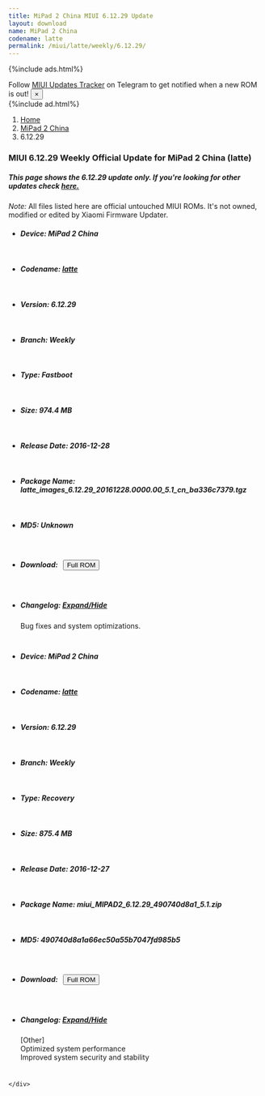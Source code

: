 ```yaml
---
title: MiPad 2 China MIUI 6.12.29 Update
layout: download
name: MiPad 2 China
codename: latte
permalink: /miui/latte/weekly/6.12.29/
---
```


{%include ads.html%}
<div class="alert alert-primary alert-dismissible fade show" role="alert">
    Follow <a href="https://t.me/MIUIUpdatesTracker" class="alert-link">MIUI Updates Tracker</a> on Telegram to get
    notified when a new ROM is out!
    <button type="button" class="close" data-dismiss="alert" aria-label="Close">
        <span aria-hidden="true">&times;</span>
    </button>
</div>
{%include ad.html%}

<nav aria-label="breadcrumb">
    <ol class="breadcrumb">
        <li class="breadcrumb-item"><a href="/">Home</a></li>
        <li class="breadcrumb-item"><a href="/miui/latte/">MiPad 2 China</a></li>
        <li class="breadcrumb-item active" aria-current="page">6.12.29</li>
    </ol>
</nav>

<div class="col-12 mx-auto">
    <h3 class="title bg-light p-2 rounded">MIUI 6.12.29 Weekly Official Update for MiPad 2 China (latte)</h3>
    <h5>This page shows the 6.12.29 update only. If you're looking for other updates check
        <a href="/miui/latte/">here.</a></h5>
    <p><i>Note: </i>All files listed here are official untouched MIUI ROMs.
        It's not owned, modified or edited by Xiaomi Firmware Updater.</p>
    <div id="downloads">
                <div class="card card-body">
            <ul class="list-unstyled">
                <li style="padding-bottom: 10px;">
                    <h5><b>Device: </b>MiPad 2 China</h5>
                </li>
                <li style="padding-bottom: 10px;">
                    <h5><b>Codename: </b> <a href="/miui/latte/" target="_blank">latte</a> </h5>
                </li>
                <li style="padding-bottom: 10px;">
                    <h5><b>Version: </b>6.12.29</h5>
                </li>
                <li style="padding-bottom: 10px;">
                    <h5><b>Branch: </b>Weekly</h5>
                </li>
                <li style="padding-bottom: 10px;">
                    <h5><b>Type: </b>Fastboot</h5>
                </li>
                <li style="padding-bottom: 10px;">
                    <h5><b>Size: </b>974.4 MB</h5>
                </li>
                <li style="padding-bottom: 10px;">
                    <h5><b>Release Date: </b>2016-12-28</h5>
                </li>
                <li style="padding-bottom: 10px;">
                    <h5><b>Package Name: </b><span id="filename" class="text-dark">latte_images_6.12.29_20161228.0000.00_5.1_cn_ba336c7379.tgz</span></h5>
                </li>
                <li style="padding-bottom: 10px;">
                    <h5><b>MD5: </b><span id="md5" class="text-muted">Unknown</span></h5>
                </li>
                <li style="padding-bottom: 10px;">
                    <h5><b>Download: </b><button type="button" id="download" class="btn btn-primary" style="margin: 7px;"
                            onclick="window.open('https://bigota.d.miui.com/6.12.29/latte_images_6.12.29_20161228.0000.00_5.1_cn_ba336c7379.tgz', '_blank');"><i class="fa fa-download"></i> Full ROM</button></h5>
                </li>
                <li style="padding-bottom: 10px;">
                    <h5><b>Changelog: </b><a href="#latte_1_changelog" data-toggle="collapse" role="button"
                            aria-expanded="false" aria-controls="latte_1_changelog"> <i class="fa fa-arrow-down"
                                aria-hidden="true"></i> Expand/Hide</a></h5>
                    <div class="collapse" id="latte_1_changelog">
                        <p id="changelog_text">Bug fixes and system optimizations.</p>
                    </div>
                </li>
            </ul>
        </div>
        <div class="card card-body">
            <ul class="list-unstyled">
                <li style="padding-bottom: 10px;">
                    <h5><b>Device: </b>MiPad 2 China</h5>
                </li>
                <li style="padding-bottom: 10px;">
                    <h5><b>Codename: </b> <a href="/miui/latte/" target="_blank">latte</a> </h5>
                </li>
                <li style="padding-bottom: 10px;">
                    <h5><b>Version: </b>6.12.29</h5>
                </li>
                <li style="padding-bottom: 10px;">
                    <h5><b>Branch: </b>Weekly</h5>
                </li>
                <li style="padding-bottom: 10px;">
                    <h5><b>Type: </b>Recovery</h5>
                </li>
                <li style="padding-bottom: 10px;">
                    <h5><b>Size: </b>875.4 MB</h5>
                </li>
                <li style="padding-bottom: 10px;">
                    <h5><b>Release Date: </b>2016-12-27</h5>
                </li>
                <li style="padding-bottom: 10px;">
                    <h5><b>Package Name: </b><span id="filename" class="text-dark">miui_MIPAD2_6.12.29_490740d8a1_5.1.zip</span></h5>
                </li>
                <li style="padding-bottom: 10px;">
                    <h5><b>MD5: </b><span id="md5" class="text-muted">490740d8a1a66ec50a55b7047fd985b5</span></h5>
                </li>
                <li style="padding-bottom: 10px;">
                    <h5><b>Download: </b><button type="button" id="download" class="btn btn-primary" style="margin: 7px;"
                            onclick="window.open('https://bigota.d.miui.com/6.12.29/miui_MIPAD2_6.12.29_490740d8a1_5.1.zip', '_blank');"><i class="fa fa-download"></i> Full ROM</button></h5>
                </li>
                <li style="padding-bottom: 10px;">
                    <h5><b>Changelog: </b><a href="#latte_2_changelog" data-toggle="collapse" role="button"
                            aria-expanded="false" aria-controls="latte_2_changelog"> <i class="fa fa-arrow-down"
                                aria-hidden="true"></i> Expand/Hide</a></h5>
                    <div class="collapse" id="latte_2_changelog">
                        <p id="changelog_text">[Other]<br>Optimized system performance<br>Improved system security and stability</p>
                    </div>
                </li>
            </ul>
        </div>

    </div>
</div>